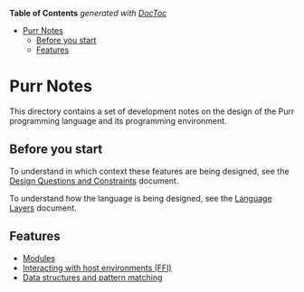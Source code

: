<!-- START doctoc generated TOC please keep comment here to allow auto update -->
<!-- DON'T EDIT THIS SECTION, INSTEAD RE-RUN doctoc TO UPDATE -->
**Table of Contents**  *generated with [DocToc](https://github.com/thlorenz/doctoc)*

- [Purr Notes](#purr-notes)
  - [Before you start](#before-you-start)
  - [Features](#features)

<!-- END doctoc generated TOC please keep comment here to allow auto update -->

Purr Notes
==========

This directory contains a set of development notes on the design of the
Purr programming language and its programming environment.

## Before you start

To understand in which context these features are being designed, see
the [Design Questions and Constraints](design-questions.md) document.

To understand how the language is being designed, see the
[Language Layers](layers.md) document.


## Features

- [Modules](modules.md)
- [Interacting with host environments (FFI)](FFI.md)
- [Data structures and pattern matching](pattern-matching.md)
